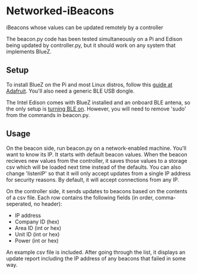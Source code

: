 # Networked-iBeacons
iBeacons whose values can be updated remotely by a controller

The beacon.py code has been tested simultaneously on a Pi and Edison being updated by controller.py, but it should work on any system that implements BlueZ.

## Setup

To install BlueZ on the Pi and most Linux distros, follow this [guide at Adafruit](https://learn.adafruit.com/pibeacon-ibeacon-with-a-raspberry-pi/setting-up-the-pi). You'll also need a generic BLE USB dongle.

The Intel Edison comes with BlueZ installed and an onboard BLE antena, so the only setup is [turning BLE on](https://software.intel.com/en-us/articles/intel-edison-board-getting-started-with-bluetooth). However, you will need to remove 'sudo' from the commands in beacon.py.

## Usage

On the beacon side, run beacon.py on a network-enabled machine. You'll want to know its IP. It starts with default beacon values. When the beacon recieves new values from the controller, it saves those values to a storage csv which will be loaded next time instead of the defaults. You can also change 'listenIP' so that it will only accept updates from a single IP address for security reasons. By default, it will accept connections from any IP.

On the controller side, it sends updates to beacons based on the contents of a csv file. Each row contains the following fields (in order, comma-seperated, no header):
* IP address
* Company ID (hex)
* Area ID (int or hex)
* Unit ID (int or hex)
* Power (int or hex)

An example csv file is included. After going through the list, it displays an update report including the IP address of any beacons that failed in some way.
